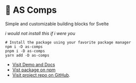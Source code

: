 # 🧱 AS Comps

Simple and customizable building blocks for Svelte

_i would not install this if i were you_

```
# Install the package using your favorite package manager
npm i -D as-comps
pnpm i -D as-comps
yarn add -D as-comps
```

- [Visit Demo and Docs](https://as-comps.vercel.app/)
- [Vist package on npm](https://www.npmjs.com/package/as-comps)
- [Visit project repo on GitHub](https://github.com/SarcevicAntonio/as-comps).

